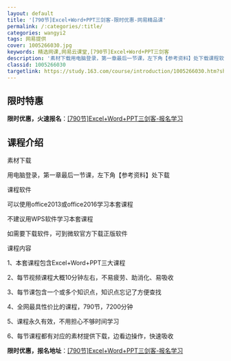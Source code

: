 ```yaml
---
layout: default
title: '[790节]Excel+Word+PPT三剑客-限时优惠-网易精品课'
permalink: /:categories/:title/
categories: wangyi2
tags: 网易提供
cover: 1005266030.jpg
keywords: 精选网课,网易云课堂,[790节]Excel+Word+PPT三剑客
description: '素材下载用电脑登录，第一章最后一节课，左下角【参考资料】处下载课程软件可以使用office2013或office2016'
classid: 1005266030
targetlink: https://study.163.com/course/introduction/1005266030.htm?share=1&shareId=1025206652&utm_campaign=share&utm_medium=iphoneShare&utm_source=&utm_u=1025206652
---
```


## 限时特惠

**限时优惠，火速报名**：[[790节]Excel+Word+PPT三剑客-报名学习](https://study.163.com/course/introduction/1005266030.htm?share=1&shareId=1025206652&utm_campaign=share&utm_medium=iphoneShare&utm_source=&utm_u=1025206652)

## 课程介绍

素材下载

用电脑登录，第一章最后一节课，左下角【参考资料】处下载



课程软件

可以使用office2013或office2016学习本套课程

不建议用WPS软件学习本套课程

如需要下载软件，可到微软官方下载正版软件



课程内容

1、本套课程包含Excel+Word+PPT三大课程

2、每节视频课程大概10分钟左右，不易疲劳、助消化、易吸收

3、每节课包含一个或多个知识点，知识点忘记了方便查找

4、全网最具性价比的课程，790节，7200分钟

5、课程永久有效，不用担心不够时间学习

6、每节课程都有对应的素材提供下载，边看边操作，快速吸收

**限时优惠，报名地址**：[[790节]Excel+Word+PPT三剑客-报名学习](https://study.163.com/course/introduction/1005266030.htm?share=1&shareId=1025206652&utm_campaign=share&utm_medium=iphoneShare&utm_source=&utm_u=1025206652)

